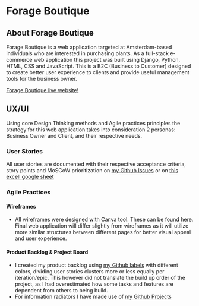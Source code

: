 # Forage Boutique

## About Forage Boutique
Forage Boutique is a web application targeted at Amsterdam-based individuals who are interested in purchasing plants. As a full-stack e-commerce web application this project was built using Django, Python, HTML, CSS and JavaScript. This is a B2C (Business to Customer) designed to create better user experience to clients and provide useful management tools for the business owner. 

[Forage Boutique live website!](https://forageboutique.herokuapp.com/)

## UX/UI
Using core Design Thinking methods and Agile practices principles the strategy for this web application takes into consideration 2 personas: Business Owner and Client, and their respective needs. 

### User Stories

All user stories are documented with their respective acceptance criteria, story points and MoSCoW prioritization on [my Github Issues](https://github.com/anabramos/forageboutique/issues) or on [this excell google sheet](https://docs.google.com/spreadsheets/d/1tIHWxuTbgwAMaqZkwu3j8kelPhfHuCNg/edit?usp=sharing&ouid=116746214337321598702&rtpof=true&sd=true)

### Agile Practices

#### Wireframes
- All wireframes were designed with Canva tool. These can be found here. Final web application will differ slightly from wireframes as it will utilize more similar structures between different pages for better visual appeal and user experience.

#### Product Backlog & Project Board
- I created my product backlog using [my Github labels](https://github.com/anabramos/forageboutique/issues) with different colors, dividing user stories clusters more or less equally per iteration/epic. This however did not translate the build up order of the project, as I had overestimated how some tasks and features are dependent from others to being build.  
- For information radiators I have made use of [my Github Projects](https://github.com/anabramos/forageboutique/projects/1)
